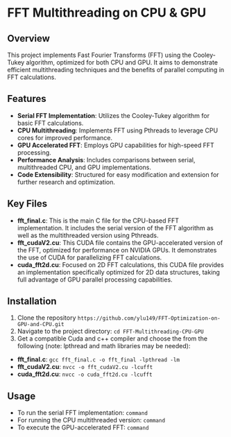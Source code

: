 # FFT Multithreading on CPU & GPU

## Overview
This project implements Fast Fourier Transforms (FFT) using the Cooley-Tukey algorithm, optimized for both CPU and GPU. It aims to demonstrate efficient multithreading techniques and the benefits of parallel computing in FFT calculations.

## Features
- **Serial FFT Implementation**: Utilizes the Cooley-Tukey algorithm for basic FFT calculations.
- **CPU Multithreading**: Implements FFT using Pthreads to leverage CPU cores for improved performance.
- **GPU Accelerated FFT**: Employs GPU capabilities for high-speed FFT processing.
- **Performance Analysis**: Includes comparisons between serial, multithreaded CPU, and GPU implementations.
- **Code Extensibility**: Structured for easy modification and extension for further research and optimization.
  
## Key Files
- **fft_final.c**: This is the main C file for the CPU-based FFT implementation. It includes the serial version of the FFT algorithm as well as the multithreaded version using Pthreads.
- **fft_cudaV2.cu**: This CUDA file contains the GPU-accelerated version of the FFT, optimized for performance on NVIDIA GPUs. It demonstrates the use of CUDA for parallelizing FFT calculations.
- **cuda_fft2d.cu**: Focused on 2D FFT calculations, this CUDA file provides an implementation specifically optimized for 2D data structures, taking full advantage of GPU parallel processing capabilities.

## Installation
1. Clone the repository ``https://github.com/ylu149/FFT-Optimization-on-GPU-and-CPU.git``
2. Navigate to the project directory: `cd FFT-Multithreading-CPU-GPU`
3. Get a compatible Cuda and c++ compiler and choose the from the following (note: lpthread and math libraries may be needed):
  - **fft_final.c**: `gcc fft_final.c -o fft_final -lpthread -lm`
  - **fft_cudaV2.cu**: `nvcc -o fft_cudaV2.cu -lcufft`
  - **cuda_fft2d.cu**: `nvcc -o cuda_fft2d.cu -lcufft`


## Usage
- To run the serial FFT implementation: `command`
- For running the CPU multithreaded version: `command`
- To execute the GPU-accelerated FFT: `command`

